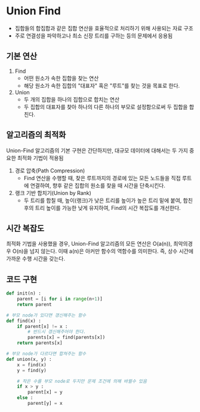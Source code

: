 # Union Find

* 집합들의 합집합과 같은 집합 연산을 효율적으로 처리하기 위해 사용되는 자료 구조
* 주로 연결성을 파악하고나 최소 신장 트리를 구하는 등의 문제에서 응용됨

## 기본 연산
1. <a>Find</a>
    * 어떤 원소가 속한 집합을 찾는 연산
    * 해당 원소가 속한 집합의 "대표자" 혹은 "루트"를 찾는 것을 목표로 한다.
2. <a>Union</a>
    * 두 개의 집합을 하나의 집합으로 합치는 연산
    * 두 집합의 대표자를 찾아 하나의 다른 하나의 부모로 설정함으로써 두 집합을 합친다.

## 알고리즘의 최적화
Union-Find 알고리즘의 기본 구현은 간단하지만, 대규모 데이터에 대해서는 두 가지 중요한 최적화 기법이 적용됨
<br>
1. <a>경로 압축</a>(Path Compression)
    * Find 연산을 수행할 때, 찾은 루트까지의 경로에 있는 모든 노드들을 직접 루트에 연결하여, 향후 같은 집합의 원소를 찾을 때 시간을 단축시킨다.
2. <a>랭크 기반 합치기</a>(Union by Rank)
    * 두 트리를 합칠 때, 높이(랭크)가 낮은 트리를 높이가 높은 트리 밑에 붙여, 합친 후의 트리 높이를 가능한 낮게 유지하여, Find의 시간 복잡도를 개선한다.

## 시간 복잡도
최적화 기법을 사용했을 경우, Union-Find 알고리즘의 모든 연산은 O(a(n)), 최악의경우 O(n)을 넘지 않는다. 이때 a(n)은 아커만 함수의 역함수를 의미한다.
즉, 상수 시간에 가까운 수행 시간을 갖는다.

## 코드 구현
```python
def init(n) :
    parent = [i for i in range(n+1)]
    return parent

# 부모 node가 있다면 갱신해주는 함수
def find(x) :
    if parent[x] != x :
        # 반드시 갱신해주어야 한다.
        parents[x] = find(parents[x])
    return parents[x]

# 부모 node가 다르다면 합쳐주는 함수
def union(x, y) :
    x = find(x)
    y = find(y)

    # 작은 수를 부모 node로 두지만 문제 조건에 의해 바뀔수 있음
    if x > y :
        parent[x] = y
    else :
        parent[y] = x
```